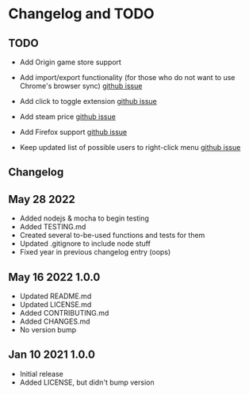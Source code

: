 # Changelog and TODO

## TODO

- Add Origin game store support

- Add import/export functionality (for those who do not want to use Chrome's
browser sync)
[github issue](https://github.com/ChadBailey/Humble_Pal/issues/5)

- Add click to toggle extension
[github issue](https://github.com/ChadBailey/Humble_Pal/issues/4)

- Add steam price
[github issue](https://github.com/ChadBailey/Humble_Pal/issues/3)

- Add Firefox support
[github issue](https://github.com/ChadBailey/Humble_Pal/issues/2)

- Keep updated list of possible users to right-click menu
[github issue](https://github.com/ChadBailey/Humble_Pal/issues/1)

## Changelog

## May 28 2022

- Added nodejs & mocha to begin testing
- Added TESTING.md
- Created several to-be-used functions and tests for them
- Updated .gitignore to include node stuff
- Fixed year in previous changelog entry (oops)

## May 16 2022 1.0.0

- Updated README.md
- Updated LICENSE.md
- Added CONTRIBUTING.md
- Added CHANGES.md
- No version bump

## Jan 10 2021 1.0.0

- Initial release
- Added LICENSE, but didn't bump version

